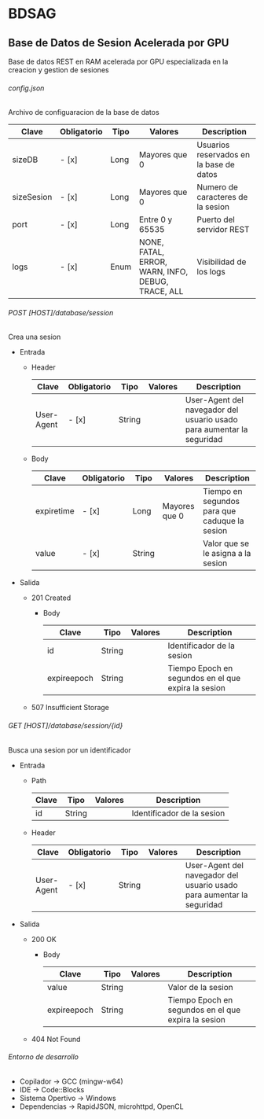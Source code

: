 # BDSAG
## Base de Datos de Sesion Acelerada por GPU

Base de datos REST en RAM acelerada por GPU especializada en la creacion y gestion de sesiones

###### config.json

Archivo de configuaracion de la base de datos

| Clave | Obligatorio | Tipo | Valores | Description |
| --- | --- | --- | --- | --- |
| sizeDB | - [x] | Long | Mayores que 0 | Usuarios reservados en la base de datos |
| sizeSesion | - [x] | Long | Mayores que 0 | Numero de caracteres de la sesion |
| port | - [x] | Long | Entre 0 y 65535 | Puerto del servidor REST |
| logs | - [x] | Enum | NONE, FATAL, ERROR, WARN, INFO, DEBUG, TRACE, ALL | Visibilidad de los logs |

###### POST [HOST]/database/session

Crea una sesion

- Entrada
  - Header

    | Clave | Obligatorio | Tipo | Valores | Description |
    | --- | --- | --- | --- | --- |
    | User-Agent | - [x] | String |  | User-Agent del navegador del usuario usado para aumentar la seguridad |

  - Body

    | Clave | Obligatorio | Tipo | Valores | Description |
    | --- | --- | --- | --- | --- |
    | expiretime | - [x] | Long | Mayores que 0 | Tiempo en segundos para que caduque la sesion |
    | value | - [x] | String |  | Valor que se le asigna a la sesion |

- Salida
  - 201 Created
    - Body
      
	  | Clave | Tipo | Valores | Description |
	  | --- | --- | --- | --- |
      | id | String |  | Identificador de la sesion |
      | expireepoch | String |  | Tiempo Epoch en segundos en el que expira la sesion |
	  
  - 507 Insufficient Storage

###### GET [HOST]/database/session/{id}

Busca una sesion por un identificador

- Entrada
  - Path
  
    | Clave | Tipo | Valores | Description |
    | --- | --- | --- | --- |
    | id | String |  | Identificador de la sesion |
  
  - Header

    | Clave | Obligatorio | Tipo | Valores | Description |
    | --- | --- | --- | --- | --- |
    | User-Agent | - [x] | String |  | User-Agent del navegador del usuario usado para aumentar la seguridad |

- Salida
  - 200 OK
    - Body
	
      | Clave | Tipo | Valores | Description |
	  | --- | --- | --- | --- |
      | value | String |  | Valor de la sesion |
      | expireepoch | String |  | Tiempo Epoch en segundos en el que expira la sesion |
  
  - 404 Not Found

###### Entorno de desarrollo

* Copilador -> GCC (mingw-w64)
* IDE -> Code::Blocks
* Sistema Opertivo -> Windows
* Dependencias -> RapidJSON, microhttpd, OpenCL